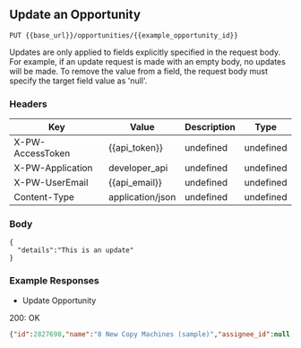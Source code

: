 ## Update an Opportunity

```PUT {{base_url}}/opportunities/{{example_opportunity_id}}```

Updates are only applied to fields explicitly specified in the request body. For example, if an update request is made with an empty body, no updates will be made. To remove the value from a field, the request body must specify the target field value as 'null'.

### Headers

Key | Value | Description | Type
--- | --- | --- | ---
X-PW-AccessToken | {{api_token}} | undefined | undefined
X-PW-Application | developer_api | undefined | undefined
X-PW-UserEmail | {{api_email}} | undefined | undefined
Content-Type | application/json | undefined | undefined
### Body

```
{
  "details":"This is an update"
}
```
### Example Responses

- Update Opportunity

200: OK
```json
{"id":2827698,"name":"8 New Copy Machines (sample)","assignee_id":null,"close_date":"1/23/2017","company_id":9607580,"company_name":"Dunder Mifflin (sample)","customer_source_id":331241,"details":"This is an update","loss_reason_id":null,"pipeline_id":213214,"pipeline_stage_id":987790,"primary_contact_id":null,"priority":"None","status":"Open","tags":[],"interaction_count":0,"monetary_value":250000,"win_probability":5,"date_created":1483988829,"date_modified":1496776255,"custom_fields":[{"custom_field_definition_id":100764,"value":null},{"custom_field_definition_id":103481,"value":null}]}
```